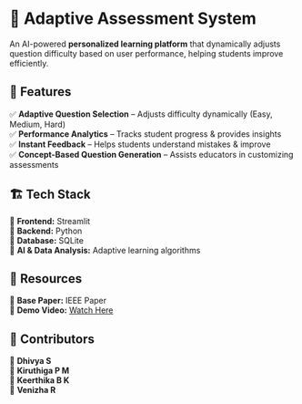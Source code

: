# 🎯 Adaptive Assessment System  

An AI-powered **personalized learning platform** that dynamically adjusts question difficulty based on user performance, helping students improve efficiently.  

## 📜 Features  
✅ **Adaptive Question Selection** – Adjusts difficulty dynamically (Easy, Medium, Hard)  
✅ **Performance Analytics** – Tracks student progress & provides insights  
✅ **Instant Feedback** – Helps students understand mistakes & improve  
✅ **Concept-Based Question Generation** – Assists educators in customizing assessments  

## 🏗 Tech Stack  
🔹 **Frontend:** Streamlit  
🔹 **Backend:** Python  
🔹 **Database:** SQLite  
🔹 **AI & Data Analysis:** Adaptive learning algorithms  

## 📂 Resources  
📑 **Base Paper:** IEEE Paper  
🎥 **Demo Video:** [Watch Here](https://drive.google.com/drive/folders/18Lw1b6vPrdRR-pKockl3DGMMKRQjHF67?usp=sharing)  

## 👥 Contributors  
🚀 **Dhivya S**  
🚀 **Kiruthiga P M**  
🚀 **Keerthika B K**  
🚀 **Venizha R**  

